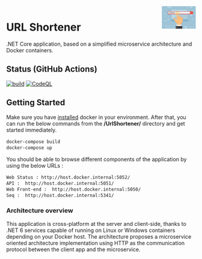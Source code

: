 <img src="https://github.com/gabriel-rodriguezcastellini/UrlShortener/blob/master/img/shortener.jpeg" alt="URL Shortener logo" title="urlShortener" align="right" height="60" />

# URL Shortener

.NET Core application, based on a simplified microservice architecture and Docker containers.

## Status (GitHub Actions)

[![build](https://github.com/gabriel-rodriguezcastellini/UrlShortener/actions/workflows/build-validation.yml/badge.svg)](https://github.com/gabriel-rodriguezcastellini/UrlShortener/actions/workflows/build-validation.yml) [![CodeQL](https://github.com/gabriel-rodriguezcastellini/UrlShortener/actions/workflows/github-code-scanning/codeql/badge.svg)](https://github.com/gabriel-rodriguezcastellini/UrlShortener/actions/workflows/github-code-scanning/codeql)

## Getting Started

Make sure you have [installed](https://docs.docker.com/docker-for-windows/install/) docker in your environment. After that, you can run the below commands from the **/UrlShortener/** directory and get started immediately.

```powershell
docker-compose build
docker-compose up
```

You should be able to browse different components of the application by using the below URLs :

```
Web Status : http://host.docker.internal:5052/
API :  http://host.docker.internal:5051/
Web Front-end :  http://host.docker.internal:5050/
Seq :  http://host.docker.internal:5341/
```

### Architecture overview

This application is cross-platform at the server and client-side, thanks to .NET 6 services capable of running on Linux or Windows containers depending on your Docker host.
The architecture proposes a microservice oriented architecture implementation using HTTP as the communication protocol between the client app and the microservice.
